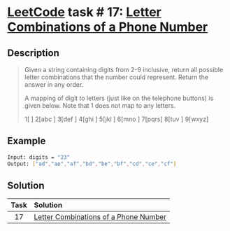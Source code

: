 # [LeetCode][leetcode] task # 17: [Letter Combinations of a Phone Number][task]

Description
-----------

> Given a string containing digits from 2-9 inclusive,
> return all possible letter combinations that the number could represent.
> Return the answer in any order.
>
> A mapping of digit to letters (just like on the telephone buttons)
> is given below. Note that 1 does not map to any letters.
>
> 1[    ] 2[abc ] 3[def ]
> 4[ghi ] 5[jkl ] 6[mno ]
> 7[pqrs] 8[tuv ] 9[wxyz]

Example
-------

```sh
Input: digits = "23"
Output: ["ad","ae","af","bd","be","bf","cd","ce","cf"]
```

Solution
--------

| Task | Solution |
| :------: | :------ |
| 17 | [Letter Combinations of a Phone Number][solution] |


[leetcode]: <http://leetcode.com/>
[task]: <https://leetcode.com/problems/letter-combinations-of-a-phone-number/>
[solution]: <https://github.com/wellaxis/witalis-jkit/blob/main/module/tasks/src/main/java/com/witalis/jkit/tasks/core/task/leetcode/p17/option/Practice.java>
